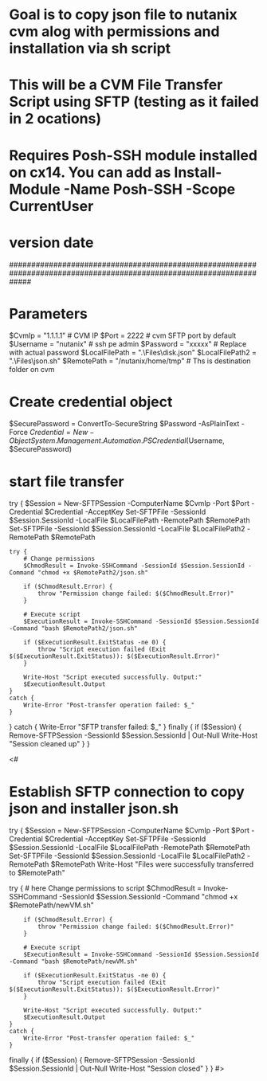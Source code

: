 # Goal is to copy json file to nutanix cvm alog with permissions and installation via sh script
# This will be a CVM File Transfer Script using SFTP (testing as it failed in 2 ocations)
# Requires Posh-SSH module installed on cx14. You can add as Install-Module -Name Posh-SSH -Scope CurrentUser 
# version   date   
#####################################################################################################################
# Parameters
$CvmIp = "1.1.1.1"              #   CVM IP
$Port = 2222                        # cvm SFTP port by default
$Username = "nutanix"                 # ssh pe admin 
$Password = "xxxxx"      # Replace with actual password
$LocalFilePath = ".\Files\disk.json"
$LocalFilePath2 = ".\Files\json.sh"
$RemotePath = "/nutanix/home/tmp"     # Ths is destination folder on cvm

# Create credential object
$SecurePassword = ConvertTo-SecureString $Password -AsPlainText -Force
$Credential = New-Object System.Management.Automation.PSCredential ($Username, $SecurePassword)

#  start file transfer
try {
    $Session = New-SFTPSession -ComputerName $CvmIp -Port $Port -Credential $Credential -AcceptKey
    Set-SFTPFile -SessionId $Session.SessionId -LocalFile $LocalFilePath -RemotePath $RemotePath
    Set-SFTPFile -SessionId $Session.SessionId -LocalFile $LocalFilePath2 -RemotePath $RemotePath

    try {
        # Change permissions
        $ChmodResult = Invoke-SSHCommand -SessionId $Session.SessionId -Command "chmod +x $RemotePath2/json.sh"
        
        if ($ChmodResult.Error) {
            throw "Permission change failed: $($ChmodResult.Error)"
        }

        # Execute script
        $ExecutionResult = Invoke-SSHCommand -SessionId $Session.SessionId -Command "bash $RemotePath2/json.sh"
        
        if ($ExecutionResult.ExitStatus -ne 0) {
            throw "Script execution failed (Exit $($ExecutionResult.ExitStatus)): $($ExecutionResult.Error)"
        }
        
        Write-Host "Script executed successfully. Output:"
        $ExecutionResult.Output
    }
    catch {
        Write-Error "Post-transfer operation failed: $_"
    }
}
catch {
    Write-Error "SFTP transfer failed: $_"
}
finally {
    if ($Session) { 
        Remove-SFTPSession -SessionId $Session.SessionId | Out-Null
        Write-Host "Session cleaned up"
    }
}





<#
# Establish SFTP connection to copy json and installer json.sh
try {
    $Session = New-SFTPSession -ComputerName $CvmIp -Port $Port -Credential $Credential -AcceptKey
    Set-SFTPFile -SessionId $Session.SessionId -LocalFile $LocalFilePath -RemotePath $RemotePath
    Set-SFTPFile -SessionId $Session.SessionId -LocalFile $LocalFilePath2 -RemotePath $RemotePath
    Write-Host "Files were  successfully transferred to $RemotePath"
    
try {
        # here Change permissions to script 
        $ChmodResult = Invoke-SSHCommand -SessionId $Session.SessionId -Command "chmod +x $RemotePath/newVM.sh"
        
        if ($ChmodResult.Error) {
            throw "Permission change failed: $($ChmodResult.Error)"
        }

        # Execute script
        $ExecutionResult = Invoke-SSHCommand -SessionId $Session.SessionId -Command "bash $RemotePath/newVM.sh"
        
        if ($ExecutionResult.ExitStatus -ne 0) {
            throw "Script execution failed (Exit $($ExecutionResult.ExitStatus)): $($ExecutionResult.Error)"
        }
        
        Write-Host "Script executed successfully. Output:"
        $ExecutionResult.Output
    }
    catch {
        Write-Error "Post-transfer operation failed: $_"
    }

finally {
    if ($Session) { 
        Remove-SFTPSession -SessionId $Session.SessionId | Out-Null
        Write-Host "Session closed"
    }
}
#>
